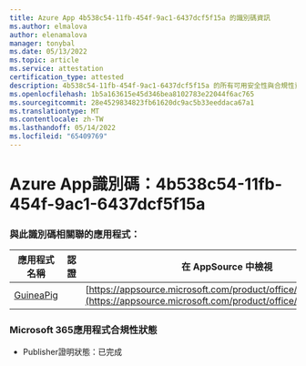 ```yaml
---
title: Azure App 4b538c54-11fb-454f-9ac1-6437dcf5f15a 的識別碼資訊
ms.author: elmalova
author: elenamalova
manager: tonybal
ms.date: 05/13/2022
ms.topic: article
ms.service: attestation
certification_type: attested
description: 4b538c54-11fb-454f-9ac1-6437dcf5f15a 的所有可用安全性與合規性資訊。
ms.openlocfilehash: 1b5a163615e45d346bea8102783e22044f6ac765
ms.sourcegitcommit: 28e4529834823fb61620dc9ac5b33eeddaca67a1
ms.translationtype: MT
ms.contentlocale: zh-TW
ms.lasthandoff: 05/14/2022
ms.locfileid: "65409769"
---
```

# <a name="azure-app-id-4b538c54-11fb-454f-9ac1-6437dcf5f15a"></a>Azure App識別碼：4b538c54-11fb-454f-9ac1-6437dcf5f15a


### <a name="apps-associated-with-this-id"></a>與此識別碼相關聯的應用程式：
| **應用程式名稱** | **認證** | **在 AppSource 中檢視** |
|--------------|---------------|-----------------------|
| [GuineaPig](../forward/WA200003486.md) |  | [https://appsource.microsoft.com/product/office/WA200003486](https://appsource.microsoft.com/product/office/WA200003486) |

### <a name="microsoft-365-app-compliance-status"></a>Microsoft 365應用程式合規性狀態
- Publisher證明狀態：已完成

